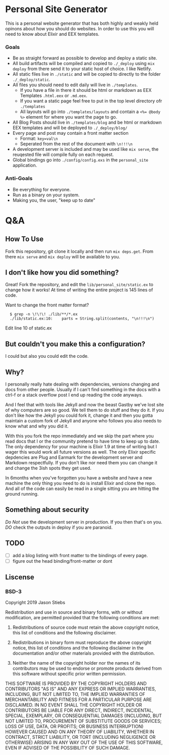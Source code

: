 # Personal Site Generator

This is a personal website generator that has both highly and weakly held opinons about how you should do websites. In order to use this you will need to know about Elixir and EEX templates.

### Goals

- Be as straight forward as possible to develop and deploy a static site.
- All build artifacts will be compiled and copied to `./_deploy` using `mix deploy` from there send it to your static host of choice. I like Netlify.
- All static files live in `./static` and will be copied to directly to the folder `./_deploy/static`.
- All files you should need to edit daily will live in `./templates`.
  - If you have a file in there it should be html or markdown as EEX Templates `.html.eex` or `.md.eex`.
  - If you want a static page feel free to put in the top level directory ofr `./templates`
  - All layouts will go into `./templates/layouts` and contain a  `<%= @body %>` element for where you want the page to go.
- All Blog Posts should live in `./templates/blog` and be html or markdown EEX templates and will be deployed to `./_deploy/blog/`
- Every page and post may contain a front matter section
  - Format: `key=val\n`
  - Seperated from the rest of the document with `\n!!!\n`
- A development server is included and may be used like `mix serve`, the reuqested file will compile fully on each request.
- Global bindings go into `./config/config.exs` in the `personal_site` application.

### Anti-Goals
- Be everything for everyone.
- Run as a binary on your system.
- Making you, the user, "keep up to date"

# Q&A

## How To Use

Fork this repository, git clone it locally and then run `mix deps.get`. From there `mix serve` and `mix deploy` will be available to you.

## I don't like how you did something?

Great! Fork the repository, and edit the `lib/personal_site/static.ex` to change how it works! At time of writing the entire project is 145 lines of code.

Want to change the front matter format?
```
  $ grep -n \!\!\! ./lib/**/*.ex
  ./lib/static.ex:10:    parts = String.split(contents, "\n!!!\n")
```
Edit line 10 of static.ex

## But couldn't you make this a configuration?

I could but also you could edit the code.

## Why?

I personally really hate dealing with dependencies, versions changing and docs from other people. Usually if I can't find something in the docs with a ctrl-f or a stack overflow post I end up reading the code anyways.

And I feel that with tools like Jekyll and now the beast Gastby we've lost site of why computers are so good. We tell them to do stuff and they do it. If you don't like how the Jekyll you could fork it, change it and then you gotta maintain a custom fork of Jekyll and anyone who follows you also needs to know what and why you did it.

With this you fork the repo immediately and we skip the part where you read docs that I or the community pretend to have time to keep up to date. The only dependency for your machine is Elixir 1.9 at time of writing but I wager this would work all future versions as well. The only Elixir specific depdencies are Plug and Earmark for the development server and Markdown respectfully. If you don't like nor need them you can change it and change the 3ish spots they get used.

In 6months when you've forgotten you have a website and have a new machine the only thing you need to do is install Elixir and clone the repo. And all of the code can easily be read in a single sitting you are hitting the ground running.

## Something about security

*Do Not* use the development server in production. If you then that's on you.
*DO* check the outputs in deploy if you are paranoid.

## TODO
- [ ] add a blog listing with front matter to the bindings of every page.
- [ ] figure out the head binding/front-matter or dont

## Liscense

### BSD-3
Copyright 2019 Jason Stiebs

Redistribution and use in source and binary forms, with or without modification, are permitted provided that the following conditions are met:

1. Redistributions of source code must retain the above copyright notice, this list of conditions and the following disclaimer.

2. Redistributions in binary form must reproduce the above copyright notice, this list of conditions and the following disclaimer in the documentation and/or other materials provided with the distribution.

3. Neither the name of the copyright holder nor the names of its contributors may be used to endorse or promote products derived from this software without specific prior written permission.

THIS SOFTWARE IS PROVIDED BY THE COPYRIGHT HOLDERS AND CONTRIBUTORS "AS IS" AND ANY EXPRESS OR IMPLIED WARRANTIES, INCLUDING, BUT NOT LIMITED TO, THE IMPLIED WARRANTIES OF MERCHANTABILITY AND FITNESS FOR A PARTICULAR PURPOSE ARE DISCLAIMED. IN NO EVENT SHALL THE COPYRIGHT HOLDER OR CONTRIBUTORS BE LIABLE FOR ANY DIRECT, INDIRECT, INCIDENTAL, SPECIAL, EXEMPLARY, OR CONSEQUENTIAL DAMAGES (INCLUDING, BUT NOT LIMITED TO, PROCUREMENT OF SUBSTITUTE GOODS OR SERVICES; LOSS OF USE, DATA, OR PROFITS; OR BUSINESS INTERRUPTION) HOWEVER CAUSED AND ON ANY THEORY OF LIABILITY, WHETHER IN CONTRACT, STRICT LIABILITY, OR TORT (INCLUDING NEGLIGENCE OR OTHERWISE) ARISING IN ANY WAY OUT OF THE USE OF THIS SOFTWARE, EVEN IF ADVISED OF THE POSSIBILITY OF SUCH DAMAGE.
